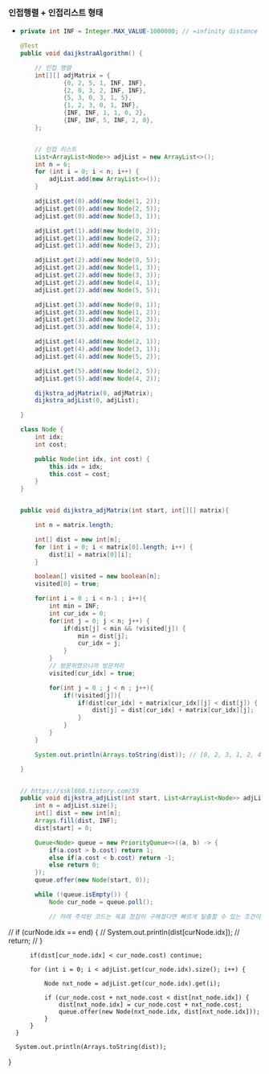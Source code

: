 ### 인접행렬 + 인접리스트 형태
* ```java
  private int INF = Integer.MAX_VALUE-1000000; // =infinity distance // 사실은 끝값에서 노드 비용의 최대값 + 1 을 지워줘야한ㄷ.

  @Test
  public void daijkstraAlgorithm() {

      // 인접 행렬
      int[][] adjMatrix = {
              {0, 2, 5, 1, INF, INF},
              {2, 0, 3, 2, INF, INF},
              {5, 3, 0, 3, 1, 5},
              {1, 2, 3, 0, 1, INF},
              {INF, INF, 1, 1, 0, 2},
              {INF, INF, 5, INF, 2, 0},
      };


      // 인접 리스트
      List<ArrayList<Node>> adjList = new ArrayList<>();
      int n = 6;
      for (int i = 0; i < n; i++) {
          adjList.add(new ArrayList<>());
      }

      adjList.get(0).add(new Node(1, 2));
      adjList.get(0).add(new Node(2, 5));
      adjList.get(0).add(new Node(3, 1));

      adjList.get(1).add(new Node(0, 2));
      adjList.get(1).add(new Node(2, 3));
      adjList.get(1).add(new Node(3, 2));

      adjList.get(2).add(new Node(0, 5));
      adjList.get(2).add(new Node(1, 3));
      adjList.get(2).add(new Node(3, 3));
      adjList.get(2).add(new Node(4, 1));
      adjList.get(2).add(new Node(5, 5));

      adjList.get(3).add(new Node(0, 1));
      adjList.get(3).add(new Node(1, 2));
      adjList.get(3).add(new Node(2, 3));
      adjList.get(3).add(new Node(4, 1));

      adjList.get(4).add(new Node(2, 1));
      adjList.get(4).add(new Node(3, 1));
      adjList.get(4).add(new Node(5, 2));

      adjList.get(5).add(new Node(2, 5));
      adjList.get(5).add(new Node(4, 2));

      dijkstra_adjMatrix(0, adjMatrix);
      dijkstra_adjList(0, adjList);

  }

  class Node {
      int idx;
      int cost;

      public Node(int idx, int cost) {
          this.idx = idx;
          this.cost = cost;
      }
  }


  public void dijkstra_adjMatrix(int start, int[][] matrix){

      int n = matrix.length;

      int[] dist = new int[n];
      for (int i = 0; i < matrix[0].length; i++) {
          dist[i] = matrix[0][i];
      }

      boolean[] visited = new boolean[n];
      visited[0] = true;

      for(int i = 0 ; i < n-1 ; i++){
          int min = INF;
          int cur_idx = 0;
          for(int j = 0; j < n; j++) {
              if(dist[j] < min && !visited[j]) {
                  min = dist[j];
                  cur_idx = j;
              }
          }
          // 방문하였으니까 방문처리
          visited[cur_idx] = true;

          for(int j = 0 ; j < n ; j++){
              if(!visited[j]){
                  if(dist[cur_idx] + matrix[cur_idx][j] < dist[j]) {
                      dist[j] = dist[cur_idx] + matrix[cur_idx][j];
                  }
              }
          }
      }

      System.out.println(Arrays.toString(dist)); // [0, 2, 3, 1, 2, 4]

  }


  // https://sskl660.tistory.com/59
  public void dijkstra_adjList(int start, List<ArrayList<Node>> adjList){
      int n = adjList.size();
      int[] dist = new int[n];
      Arrays.fill(dist, INF);
      dist[start] = 0;

      Queue<Node> queue = new PriorityQueue<>((a, b) -> {
          if(a.cost > b.cost) return 1;
          else if(a.cost < b.cost) return -1;
          else return 0;
      });
      queue.offer(new Node(start, 0));

      while (!queue.isEmpty()) {
          Node cur_node = queue.poll();

          // 아래 주석된 코드는 목표 정점이 구해졌다면 빠르게 탈출할 수 있는 조건이다.
//			if (curNode.idx == end) {
//				System.out.println(dist[curNode.idx]);
//				return;
//			}

          if(dist[cur_node.idx] < cur_node.cost) continue;

          for (int i = 0; i < adjList.get(cur_node.idx).size(); i++) {

              Node nxt_node = adjList.get(cur_node.idx).get(i);

              if (cur_node.cost + nxt_node.cost < dist[nxt_node.idx]) {
                  dist[nxt_node.idx] = cur_node.cost + nxt_node.cost;
                  queue.offer(new Node(nxt_node.idx, dist[nxt_node.idx]));
              }
          }
      }

      System.out.println(Arrays.toString(dist));
  }
